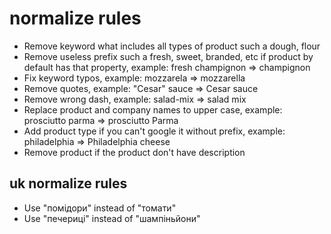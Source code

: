 # normalize rules

- Remove keyword what includes all types of product such a dough, flour
- Remove useless prefix such a fresh, sweet, branded, etc if product by default has that property, example: fresh champignon => champignon
- Fix keyword typos, example: mozzarela => mozzarella
- Remove quotes, example: "Cesar" sauce => Cesar sauce
- Remove wrong dash, example: salad-mix => salad mix
- Replace product and company names to upper case, example: prosciutto parma => prosciutto Parma
- Add product type if you can't google it without prefix, example: philadelphia => Philadelphia cheese
- Remove product if the product don't have description

## uk normalize rules

- Use "помідори" instead of "томати"
- Use "печериці" instead of "шампіньйони"
